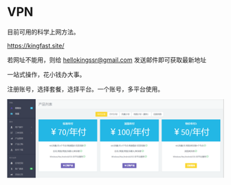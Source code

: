 # VPN
目前可用的科学上网方法。

https://kingfast.site/

若网址不能用，则给 hellokingssr@gmail.com 发送邮件即可获取最新地址

一站式操作，花小钱办大事。

注册账号，选择套餐，选择平台。一个账号，多平台使用。

![vpn](./kingss.png)
